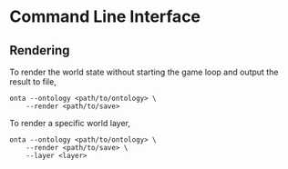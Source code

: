 # Command Line Interface

## Rendering

To render the world state without starting the game loop and output the result to file,

```shell
onta --ontology <path/to/ontology> \
    --render <path/to/save>
```

To render a specific world layer,

```shell
onta --ontology <path/to/ontology> \
    --render <path/to/save> \
    --layer <layer>
```